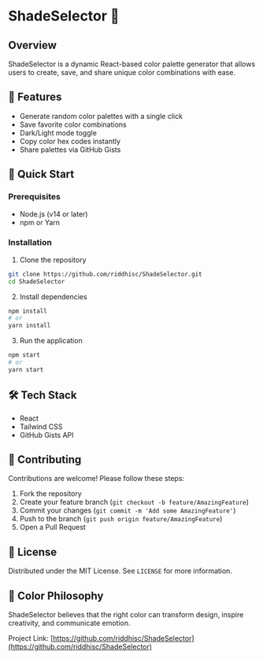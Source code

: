 # ShadeSelector 🎨

## Overview
ShadeSelector is a dynamic React-based color palette generator that allows users to create, save, and share unique color combinations with ease.


## 🌟 Features
- Generate random color palettes with a single click
- Save favorite color combinations
- Dark/Light mode toggle
- Copy color hex codes instantly
- Share palettes via GitHub Gists

## 🚀 Quick Start

### Prerequisites
- Node.js (v14 or later)
- npm or Yarn

### Installation
1. Clone the repository
```bash
git clone https://github.com/riddhisc/ShadeSelector.git
cd ShadeSelector
```

2. Install dependencies
```bash
npm install
# or
yarn install
```

3. Run the application
```bash
npm start
# or
yarn start
```

## 🛠 Tech Stack
- React
- Tailwind CSS
- GitHub Gists API

## 🤝 Contributing
Contributions are welcome! Please follow these steps:
1. Fork the repository
2. Create your feature branch (`git checkout -b feature/AmazingFeature`)
3. Commit your changes (`git commit -m 'Add some AmazingFeature'`)
4. Push to the branch (`git push origin feature/AmazingFeature`)
5. Open a Pull Request

## 📜 License
Distributed under the MIT License. See `LICENSE` for more information.

## 🎨 Color Philosophy
ShadeSelector believes that the right color can transform design, inspire creativity, and communicate emotion.



Project Link: [https://github.com/riddhisc/ShadeSelector](https://github.com/riddhisc/ShadeSelector)
